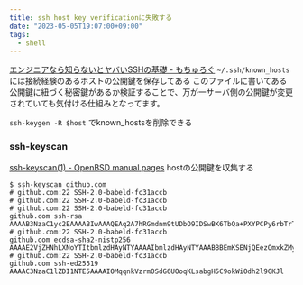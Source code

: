 ```yaml
---
title: ssh host key verificationに失敗する
date: "2023-05-05T19:07:00+09:00"
tags:
  - shell
---
```

 

[エンジニアなら知らないとヤバいSSHの基礎 - もちゅろぐ](https://blog.mothule.com/tools/ssh/tools-ssh-basic#known_hosts%E3%81%A8%E3%81%AF)
 `~/.ssh/known_hosts` には接続経験のあるホストの公開鍵を保存してある
このファイルに書いてある公開鍵に紐づく秘密鍵があるか検証することで、万が一サーバ側の公開鍵が変更されていても気付ける仕組みとなってます。

`ssh-keygen -R $host` でknown_hostsを削除できる

### ssh-keyscan

[ssh-keyscan(1) - OpenBSD manual pages](https://man.openbsd.org/ssh-keyscan.1)
hostの公開鍵を収集する

```shell
$ ssh-keyscan github.com
# github.com:22 SSH-2.0-babeld-fc31accb
# github.com:22 SSH-2.0-babeld-fc31accb
# github.com:22 SSH-2.0-babeld-fc31accb
github.com ssh-rsa AAAAB3NzaC1yc2EAAAABIwAAAQEAq2A7hRGmdnm9tUDbO9IDSwBK6TbQa+PXYPCPy6rbTrTtw7PHkccKrpp0yVhp5HdEIcKr6pLlVDBfOLX9QUsyCOV0wzfjIJNlGEYsdlLJizHhbn2mUjvSAHQqZETYP81eFzLQNnPHt4EVVUh7VfDESU84KezmD5QlWpXLmvU31/yMf+Se8xhHTvKSCZIFImWwoG6mbUoWf9nzpIoaSjB+weqqUUmpaaasXVal72J+UX2B+2RPW3RcT0eOzQgqlJL3RKrTJvdsjE3JEAvGq3lGHSZXy28G3skua2SmVi/w4yCE6gbODqnTWlg7+wC604ydGXA8VJiS5ap43JXiUFFAaQ==
# github.com:22 SSH-2.0-babeld-fc31accb
github.com ecdsa-sha2-nistp256 AAAAE2VjZHNhLXNoYTItbmlzdHAyNTYAAAAIbmlzdHAyNTYAAABBBEmKSENjQEezOmxkZMy7opKgwFB9nkt5YRrYMjNuG5N87uRgg6CLrbo5wAdT/y6v0mKV0U2w0WZ2YB/++Tpockg=
# github.com:22 SSH-2.0-babeld-fc31accb
github.com ssh-ed25519 AAAAC3NzaC1lZDI1NTE5AAAAIOMqqnkVzrm0SdG6UOoqKLsabgH5C9okWi0dh2l9GKJl
```
